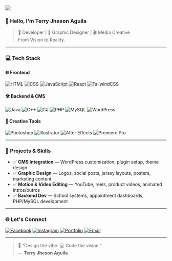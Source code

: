 <img src="https://capsule-render.vercel.app/api?type=rounded&color=83a4d4,b6fbff&height=200&section=header&text=Terry%20Jheson%20Aguila%20👨‍💻🎨&fontSize=40&fontColor=ffffff&animation=twinkling" />

### 👋 Hello, I'm Terry Jheson Aguila

> 🧠 Developer | 🎨 Graphic Designer | 🎬 Media Creative  
> From Vision to Reality.

---

### 💻 Tech Stack

#### 🌐 Frontend
![HTML](https://img.shields.io/badge/HTML5-E34F26?style=for-the-badge&logo=html5&logoColor=white)
![CSS](https://img.shields.io/badge/CSS3-1572B6?style=for-the-badge&logo=css3&logoColor=white)
![JavaScript](https://img.shields.io/badge/JavaScript-F7DF1E?style=for-the-badge&logo=javascript&logoColor=black)
![React](https://img.shields.io/badge/React-61DAFB?style=for-the-badge&logo=react&logoColor=black)
![TailwindCSS](https://img.shields.io/badge/Tailwind-38B2AC?style=for-the-badge&logo=tailwind-css&logoColor=white)

#### 🛠️ Backend & CMS
![Java](https://img.shields.io/badge/Java-007396?style=for-the-badge&logo=java&logoColor=white)
![C++](https://img.shields.io/badge/C++-00599C?style=for-the-badge&logo=c%2b%2b&logoColor=white)
![C#](https://img.shields.io/badge/CSharp-239120?style=for-the-badge&logo=c-sharp&logoColor=white)
![PHP](https://img.shields.io/badge/PHP-777BB4?style=for-the-badge&logo=php&logoColor=white)
![MySQL](https://img.shields.io/badge/MySQL-4479A1?style=for-the-badge&logo=mysql&logoColor=white)
![WordPress](https://img.shields.io/badge/WordPress-21759B?style=for-the-badge&logo=wordpress&logoColor=white)

#### 🎨 Creative Tools
![Photoshop](https://img.shields.io/badge/Photoshop-31A8FF?style=for-the-badge&logo=adobe-photoshop&logoColor=white)
![Illustrator](https://img.shields.io/badge/Illustrator-FF9A00?style=for-the-badge&logo=adobe-illustrator&logoColor=white)
![After Effects](https://img.shields.io/badge/After%20Effects-9999FF?style=for-the-badge&logo=adobe-after-effects&logoColor=white)
![Premiere Pro](https://img.shields.io/badge/Premiere%20Pro-9999FF?style=for-the-badge&logo=adobe-premiere-pro&logoColor=white)

---

### 🧩 Projects & Skills

- ✅ **CMS Integration** — WordPress customization, plugin setup, theme design
- ✅ **Graphic Design** — Logos, social posts, jersey layouts, posters, marketing content
- ✅ **Motion & Video Editing** — YouTube, reels, product videos, animated intros/outros
- ✅ **Backend Dev** — School systems, appointment dashboards, PHP/MySQL development

---

### 🌐 Let's Connect

[![Facebook](https://img.shields.io/badge/Facebook-%231877F2.svg?&style=for-the-badge&logo=facebook&logoColor=white)](https://facebook.com/)
[![Instagram](https://img.shields.io/badge/Instagram-%23E4405F.svg?&style=for-the-badge&logo=instagram&logoColor=white)](https://instagram.com/)
[![Portfolio](https://img.shields.io/badge/Portfolio-000000?style=for-the-badge&logo=About.me&logoColor=white)]([https://yourwebsite.com](https://tjaguila.framer.website/))
[![Email](https://img.shields.io/badge/Gmail-terryjheson050503@gmail.com-D14836?style=for-the-badge&logo=gmail&logoColor=white)](mailto:terryjheson050503@gmail.com)

---

> 🎨 “Design the vibe. 💻 Code the vision.”  
> — **Terry Jheson Aguila**
